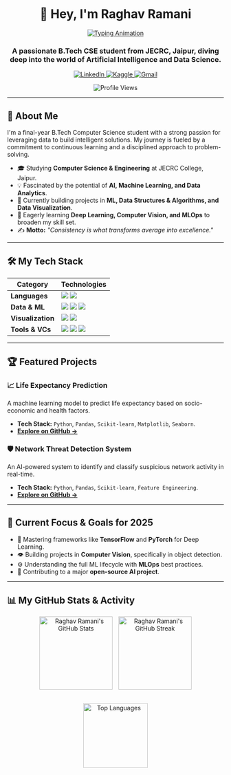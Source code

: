 <div align="center">

# 👋 Hey, I'm Raghav Ramani

<a href="https://www.linkedin.com/in/raghav-ramani-711b56256/">
  <img src="https://readme-typing-svg.herokuapp.com?font=Fira+Code&weight=500&size=25&pause=1000&color=00F7A3&center=true&vCenter=true&width=550&lines=Aspiring+AI+%26+ML+Engineer;Data+Analyst+%7C+Project+Developer;Turning+Data+into+Intelligence" alt="Typing Animation" />
</a>

### A passionate B.Tech CSE student from JECRC, Jaipur, diving deep into the world of Artificial Intelligence and Data Science.

<p align="center">
  <a href="https://www.linkedin.com/in/raghav-ramani-711b56256/" target="_blank">
    <img src="https://img.shields.io/badge/LinkedIn-0A66C2?style=for-the-badge&logo=linkedin&logoColor=white" alt="LinkedIn"/>
  </a>
  <a href="https://www.kaggle.com/raghavramani3232" target="_blank">
    <img src="https://img.shields.io/badge/Kaggle-20BEFF?style=for-the-badge&logo=kaggle&logoColor=white" alt="Kaggle"/>
  </a>
  <a href="mailto:raghavramani2004@gmail.com">
    <img src="https://img.shields.io/badge/Gmail-D14836?style=for-the-badge&logo=gmail&logoColor=white" alt="Gmail"/>
  </a>
</p>

<p align="center">
  <img src="https://komarev.com/ghpvc/?username=Raghav1378&style=flat-square&color=00F7A3" alt="Profile Views"/>
</p>

</div>

---

## 🚀 About Me

I'm a final-year B.Tech Computer Science student with a strong passion for leveraging data to build intelligent solutions. My journey is fueled by a commitment to continuous learning and a disciplined approach to problem-solving.

- 🎓 Studying **Computer Science & Engineering** at JECRC College, Jaipur.
- 💡 Fascinated by the potential of **AI, Machine Learning, and Data Analytics**.
- 🎯 Currently building projects in **ML, Data Structures & Algorithms, and Data Visualization**.
- 🌱 Eagerly learning **Deep Learning, Computer Vision, and MLOps** to broaden my skill set.
- ✍️ **Motto:** *"Consistency is what transforms average into excellence."*

---

## 🛠️ My Tech Stack

| Category          | Technologies                                                                                                                                                                                                                                                           |
| ----------------- | ---------------------------------------------------------------------------------------------------------------------------------------------------------------------------------------------------------------------------------------------------------------------- |
| **Languages** | <img src="https://img.shields.io/badge/Python-3776AB?style=for-the-badge&logo=python&logoColor=white" /> <img src="https://img.shields.io/badge/Java-ED8B00?style=for-the-badge&logo=openjdk&logoColor=white" />                                                          |
| **Data & ML** | <img src="https://img.shields.io/badge/Numpy-013243?style=for-the-badge&logo=numpy&logoColor=white" /> <img src="https://img.shields.io/badge/Pandas-150458?style=for-the-badge&logo=pandas&logoColor=white" /> <img src="https://img.shields.io/badge/scikit--learn-F7931E?style=for-the-badge&logo=scikit-learn&logoColor=white" /> |
| **Visualization** | <img src="https://img.shields.io/badge/Matplotlib-313131?style=for-the-badge&logo=matplotlib&logoColor=white" /> <img src="https://img.shields.io/badge/Seaborn-094C69?style=for-the-badge&logo=seaborn&logoColor=white" />                                                   |
| **Tools & VCs** | <img src="https://img.shields.io/badge/Git-F05032?style=for-the-badge&logo=git&logoColor=white" /> <img src="https://img.shields.io/badge/GitHub-181717?style=for-the-badge&logo=github&logoColor=white" /> <img src="https://img.shields.io/badge/VS_Code-007ACC?style=for-the-badge&logo=visual-studio-code&logoColor=white" /> |

---

## 🏆 Featured Projects

### 📈 Life Expectancy Prediction
A machine learning model to predict life expectancy based on socio-economic and health factors.
- **Tech Stack:** `Python`, `Pandas`, `Scikit-learn`, `Matplotlib`, `Seaborn`.
- **[Explore on GitHub &rarr;](https://github.com/Raghav1378/Life-Expectancy-Analysis)**

### 🛡️ Network Threat Detection System
An AI-powered system to identify and classify suspicious network activity in real-time.
- **Tech Stack:** `Python`, `Pandas`, `Scikit-learn`, `Feature Engineering`.
- **[Explore on GitHub &rarr;](https://github.com/Raghav1378/Network_Threat_Detector)**

---

## 🎯 Current Focus & Goals for 2025
- 🧠 Mastering frameworks like **TensorFlow** and **PyTorch** for Deep Learning.
- 👁️ Building projects in **Computer Vision**, specifically in object detection.
- ⚙️ Understanding the full ML lifecycle with **MLOps** best practices.
- 🤝 Contributing to a major **open-source AI project**.

---
## 📊 My GitHub Stats & Activity

<div align="center">
  <img 
    src="https://github-readme-stats.vercel.app/api?username=Raghav1378&show_icons=true&theme=dracula&hide_border=true&border_radius=15" 
    height="170" 
    alt="Raghav Ramani's GitHub Stats" 
  />

  <a href="https://streak-stats.demolab.com/?user=Raghav1378" target="_blank" rel="noopener noreferrer">
    <img 
      src="https://github-readme-streak-stats.herokuapp.com?user=Raghav1378&theme=dracula&hide_border=true&border_radius=15" 
      height="170" 
      alt="Raghav Ramani's GitHub Streak" 
      style="margin-left: 10px;"
    />
  </a>

  <br />

  <img 
    src="https://github-readme-stats.vercel.app/api/top-langs/?username=Raghav1378&layout=compact&theme=dracula&hide_border=true&border_radius=15" 
    height="150" 
    alt="Top Languages" 
    style="margin-top: 15px;"
  />
</div>


